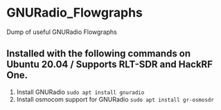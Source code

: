 # GNURadio_Flowgraphs
Dump of useful GNURadio Flowgraphs

## Installed with the following commands on Ubuntu 20.04 / Supports RLT-SDR and HackRF One.

1. Install GNURadio
`sudo apt install gnuradio`
2. Install osmocom support for GNURadio
`sudo apt install gr-osmosdr`
